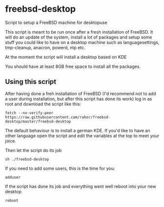 # freebsd-desktop
Script to setup a FreeBSD machine for desktopuse


This script is meant to be run once after a fresh installation of
FreeBSD. It will do an update of the system, install a lot of packages
and setup some stuff you could like to have on a desktop machine such as
languagesettings, tmp-cleanup, anacron, powerd, ntp etc.

At the moment the script will install a desktop based on KDE

You should have at least 8GB free space to install all the packages.

## Using this script
After having done a freh installation of FreeBSD (I'd recommend not to add a user during installation, but after this script has done its work) log in as root and download the script like this:
<pre><code>fetch --no-verify-peer https://raw.githubusercontent.com/rakor/freebsd-desktop/master/freebsd-desktop</code></pre>

The default behaviour is to install a german KDE. If you'd like to have an other language open the script and edit the variables at the top to meet your joice.

Then let the script do its job
<pre><code>sh ./freebsd-desktop</code></pre>

If you need to add some users, this is the time for you:
<pre><code>adduser</code></pre>

If the script has done its job and everything went well reboot into your new desktop
<pre><code>reboot</code></pre>
